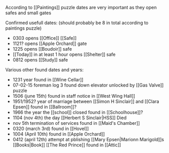 According to [[Paintings]] puzzle dates are very important as they open safes and small gates

Confirmed usefull dates: (should probably be 8 in total according to paintings puzzle)
- 0303 opens [[Office]] [[Safe]]
- 1121? opens [[Apple Orchard]] gate
- 1225 opens [[Boudoir]] safe
- [[Today]] in at least 1 hour opens [[Shelter]] safe
- 0812 opens [[Study]] safe

Various other found dates and years:
- 1231 year found in [[Wine Cellar]]
- 07-02-15 foreman log 3 found down elevator unlocked by [[Gas Valve]] puzzle
- 1506 (june 15th) found in staff notice in [[West Wing Hall]]
- 1951/1952? year of marriage between [[Simon H Sinclair]] and [[Clara Epsen]] found in [[Ballroom]]? 
- 1966 the year the [[school]] closed found in [[Schoolhouse]]?
- 1104 (nov 4th) the day [[Herbert S Sinclair|HSS]] Died
- nov 5th termination of services found in [[Maid's Chamber]]
- 0320 (march 3rd) found in [[Hovel]]
- 1004 (April 10th) found in [[Apple Orchard]]
- 0412 (april 12th) attempt at pblishing [[Mary Epsen|Marionn Marigold]]s [[Books|Book]] [[The Red Prince]] found in [[Attic]]
